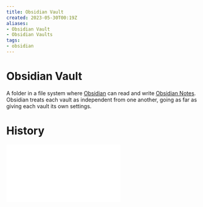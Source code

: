 ```yaml
---
title: Obsidian Vault
created: 2023-05-30T00:19Z
aliases:
- Obsidian Vault
- Obsidian Vaults
tags:
- obsidian
---
```


# Obsidian Vault

A folder in a file system where [Obsidian](obsidian.md) can read and write [Obsidian Notes](obsidian-note.md). Obsidian treats each vault as independent from one another, going as far as giving each vault its own settings.

# History

![202305300019](../entries/202305300019.md)
